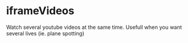 # iframeVideos
Watch several youtube videos at the same time. Usefull when you want several lives (ie. plane spotting)
